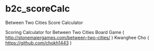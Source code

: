 # b2c_scoreCalc
Between Two Cities Score Calculator


Scoring Calculator for Between Two Cities Board Game ( http://stonemaiergames.com/between-two-cities/ )
Kwanghee Cho ( https://github.com/chokh1443 )
